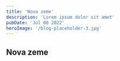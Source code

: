```yaml
---
title: 'Nova zeme'
description: 'Lorem ipsum dolor sit amet'
pubDate: 'Jul 08 2022'
heroImage: '/blog-placeholder-3.jpg'
---
```


## Nova zeme